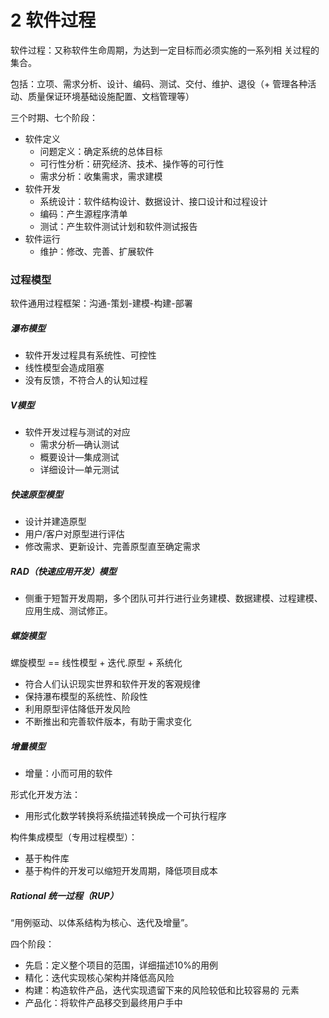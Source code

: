 # 2 软件过程

软件过程：又称软件生命周期，为达到一定目标而必须实施的一系列相
关过程的集合。

包括：立项、需求分析、设计、编码、测试、交付、维护、退役（+ 管理各种活动、质量保证环境基础设施配置、文档管理等）

三个时期、七个阶段：

- 软件定义
  - 问题定义：确定系统的总体目标
  - 可行性分析：研究经济、技术、操作等的可行性
  - 需求分析：收集需求，需求建模
- 软件开发
  - 系统设计：软件结构设计、数据设计、接口设计和过程设计
  - 编码：产生源程序清单
  - 测试：产生软件测试计划和软件测试报告
- 软件运行
  - 维护：修改、完善、扩展软件



### 过程模型

软件通用过程框架：沟通-策划-建模-构建-部署

##### 瀑布模型

- 软件开发过程具有系统性、可控性
- 线性模型会造成阻塞
- 没有反馈，不符合人的认知过程

##### V模型

- 软件开发过程与测试的对应
  - 需求分析—确认测试
  - 概要设计—集成测试
  - 详细设计—单元测试

##### 快速原型模型

- 设计并建造原型
- 用户/客户对原型进行评估
- 修改需求、更新设计、完善原型直至确定需求

##### RAD（快速应用开发）模型

- 侧重于短暂开发周期，多个团队可并行进行业务建模、数据建模、过程建模、应用生成、测试修正。

##### 螺旋模型

螺旋模型 == 线性模型 + 迭代.原型 + 系统化

- 符合人们认识现实世界和软件开发的客覌规律
- 保持瀑布模型的系统性、阶段性
- 利用原型评估降低开发风险
- 不断推出和完善软件版本，有助于需求变化

##### 增量模型

- 增量：小而可用的软件

形式化开发方法：

- 用形式化数学转换将系统描述转换成一个可执行程序

构件集成模型（专用过程模型）：

- 基于构件库
- 基于构件的开发可以缩短开发周期，降低项目成本

##### Rational 统一过程（RUP）

“用例驱动、以体系结构为核心、迭代及增量”。

四个阶段：

- 先启：定义整个项目的范围，详细描述10%的用例
- 精化：迭代实现核心架构并降低高风险
- 构建：构造软件产品，迭代实现遗留下来的风险较低和比较容易的
  元素
- 产品化：将软件产品移交到最终用户手中